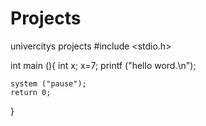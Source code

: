 # Projects
univercitys projects
#include <stdio.h>

int main (){
	int x;
	x=7;
	printf ("hello word.\n");
	
	system ("pause");
	return 0;
}
